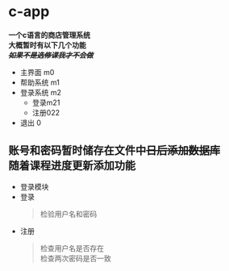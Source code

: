 # c-app
**一个c语言的商店管理系统**  
**大概暂时有以下几个功能**  
***~~如果不是选修课我才不会做~~***
+ 主界面 m0
+ 帮助系统 m1
+ 登录系统 m2
  + 登录m21
  + 注册022
+ 退出 0 

账号和密码暂时储存在文件中~~日后添加数据库~~  
随着课程进度更新添加功能
---
+ 登录模块
 + 登录 
   > 检验用户名和密码
 + 注册
    > 检查用户名是否存在  
    检查两次密码是否一致 